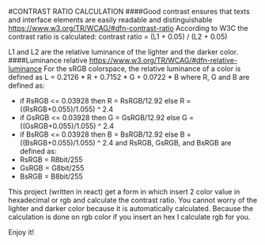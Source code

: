 #CONTRAST RATIO CALCULATION
####Good contrast ensures that texts and interface elements are easily readable and distinguishable
https://www.w3.org/TR/WCAG/#dfn-contrast-ratio
According to W3C the contrast ratio is calculated:
contrast ratio = (L1 + 0.05) / (L2 + 0.05)

L1 and L2 are the relative luminance of the lighter and the darker color.
####Luminance relative
https://www.w3.org/TR/WCAG/#dfn-relative-luminance
For the sRGB colorspace, the relative luminance of a color is defined as L = 0.2126 * R + 0.7152 * G + 0.0722 * B where R, G and B are defined as:
* if RsRGB <= 0.03928 then R = RsRGB/12.92 else R = ((RsRGB+0.055)/1.055) ^ 2.4
* if GsRGB <= 0.03928 then G = GsRGB/12.92 else G = ((GsRGB+0.055)/1.055) ^ 2.4
* if BsRGB <= 0.03928 then B = BsRGB/12.92 else B = ((BsRGB+0.055)/1.055) ^ 2.4
and RsRGB, GsRGB, and BsRGB are defined as:
* RsRGB = R8bit/255
* GsRGB = G8bit/255
* BsRGB = B8bit/255

This project (written in react) get a form in which insert 2 color value in hexadecimal or rgb and calculate the contrast ratio. You cannot worry of the lighter and darker color because it is automatically calculated. Because the calculation is done on rgb color if you insert an hex I calculate rgb for you.

Enjoy it!
